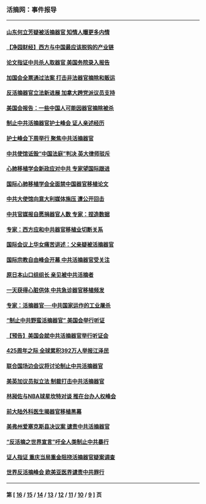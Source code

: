 ### 活摘网：事件报导
---
#### [山东何立芳疑被活摘器官 知情人曝更多内情](../../pages/nf5877/n14047530.md?08230430) 
#### [【净园财经】西方与中国最应该脱钩的产业链](../../pages/nf5877/n14016113.md?08230430) 
#### [论文指证中共杀人取器官 美国务院录入报告](../../pages/nf5877/n13999890.md?08230430) 
#### [加国会全票通过法案 打击非法器官摘除和贩运](../../pages/nf5877/n13884924.md?08230430) 
#### [反活摘器官立法新进展 加拿大跨党派议员支持](../../pages/nf5877/n13876061.md?08230430) 
#### [美国会报告：一些中国人可能因器官摘除被杀](../../pages/nf5877/n13867964.md?08230430) 
#### [制止中共活摘器官护士峰会 证人亲述经历](../../pages/nf5877/n13859007.md?08230430) 
#### [护士峰会下周举行 聚焦中共活摘器官](../../pages/nf5877/n13855418.md?08230430) 
#### [中共使馆诋毁“中国法庭”判决 英大律师驳斥](../../pages/nf5877/n13833945.md?08230430) 
#### [心肺移植学会新政应对中共 专家望国际跟进](../../pages/nf5877/n13829043.md?08230430) 
#### [国际心肺移植学会全面禁中国器官移植论文](../../pages/nf5877/n13827785.md?08230430) 
#### [中共大使馆向意大利媒体施压 遭公开回击](../../pages/nf5877/n13826038.md?08230430) 
#### [中共官媒报自愿捐器官人数 专家：捏造数据](../../pages/nf5877/n13814130.md?08230430) 
#### [专家：西方应和中共器官移植业切断关系](../../pages/nf5877/n13772828.md?08230430) 
#### [国际会议上华女痛苦讲述：父亲疑被活摘器官](../../pages/nf5877/n13771583.md?08230430) 
#### [国际宗教自由峰会开幕 中共活摘器官受关注](../../pages/nf5877/n13769995.md?08230430) 
#### [原日本山口组组长 亲见被中共活摘者](../../pages/nf5877/n13767360.md?08230430) 
#### [一天获得心脏供体 中共急诊器官移植频发](../../pages/nf5877/n13764689.md?08230430) 
#### [专家：活摘器官──中共国家运作的工业屠杀](../../pages/nf5877/n13761178.md?08230430) 
#### [“制止中共野蛮活摘器官” 美国会举行听证](../../pages/nf5877/n13735831.md?08230430) 
#### [【预告】美国会就中共活摘器官举行听证会](../../pages/nf5877/n13732843.md?08230430) 
#### [425周年之际 全球累积392万人举报江泽民](../../pages/nf5877/n13719232.md?08230430) 
#### [联合国场边会议将讨论制止中共活摘器官](../../pages/nf5877/n13656361.md?08230430) 
#### [美英加议员拟立法 制裁打击中共活摘器官](../../pages/nf5877/n13430251.md?08230430) 
#### [林昶佐与NBA球星坎特对谈 推在台办人权峰会](../../pages/nf5877/n13414467.md?08230430) 
#### [前大陆外科医生揭器官移植黑幕](../../pages/nf5877/n13401416.md?08230430) 
#### [美弗州爱塞克斯县决议案 谴责中共活摘器官](../../pages/nf5877/n13320919.md?08230430) 
#### [“反活摘之世界宣言”吁全人类制止中共暴行](../../pages/nf5877/n13259730.md?08230430) 
#### [证人指证 重庆当局重金阻挠活摘器官疑案调查](../../pages/nf5877/n13259127.md?08230430) 
#### [世界反活摘峰会 欧美亚医界谴责中共罪行](../../pages/nf5877/n13253550.md?08230430) 

---
#### 第 [ [16](./16.md?08230430) / [15](./15.md?08230430) / [14](./14.md?08230430) / [13](./13.md?08230430) / [12](./12.md?08230430) / [11](./11.md?08230430) / [10](./10.md?08230430) / [9](./9.md?08230430) ] 页
